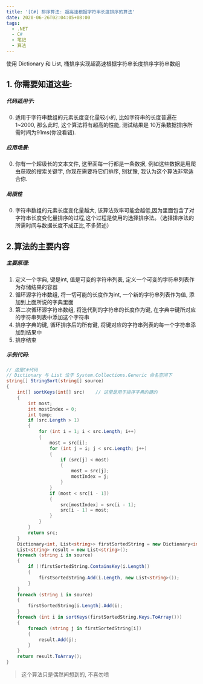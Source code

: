 ```yaml
---
title: '[C#] 排序算法: 超高速根据字符串长度排序的算法'
date: 2020-06-26T02:04:05+08:00
tags:
  - .NET
  - C#
  - 笔记
  - 算法
---
```


使用 Dictionary 和 List, 桶排序实现超高速根据字符串长度排序字符串数组

<!--more-->

## 1. 你需要知道这些:

##### 代码适用于:

0. 适用于字符串数组的元素长度变化量较小的, 比如字符串的长度普遍在1~2000, 那么此时, 这个算法将有超高的性能, 测试结果是 10万条数据排序所需时间为91ms(你没看错).

##### 应用场景:

0. 你有一个超级长的文本文件, 这里面每一行都是一条数据, 例如这些数据是用爬虫获取的搜索关键字, 你现在需要将它们排序, 别犹豫, 我认为这个算法非常适合你.

##### 局限性

0. 字符串数组的元素长度变化量越大, 该算法效率可能会越低,因为里面包含了对字符串长度变化量排序的过程,这个过程是使用的选择排序法。（选择排序法的所需时间与数据长度不成正比,不多赘述）

## 2.算法的主要内容

##### 主要原理:

1. 定义一个字典, 键是int, 值是可变的字符串列表, 定义一个可变的字符串列表作为存储结果的容器
2. 循环源字符串数组, 将一切可能的长度作为int, 一个新的字符串列表作为值, 添加到上面所说的字典里面
3. 第二次循环源字符串数组, 将迭代到的字符串的长度作为键, 在字典中键所对应的字符串列表中添加这个字符串
4. 排序字典的键, 循环排序后的所有键, 将键对应的字符串列表的每一个字符串添加到结果中
5. 排序结束

##### 示例代码:

```csharp
// 这是C#代码
// Dictionary 与 List 位于 System.Collections.Generic 命名空间下
string[] StringSort(string[] source)
{
    int[] sortKeys(int[] src)    // 这里是用于排序字典的键的
    {
        int most;
        int mostIndex = 0;
        int temp;
        if (src.Length > 1)
        {
            for (int i = 1; i < src.Length; i++)
            {
                most = src[i];
                for (int j = i; j < src.Length; j++)
                {
                    if (src[j] < most)
                    {
                        most = src[j];
                        mostIndex = j;
                    }
                }
                if (most < src[i - 1])
                {
                    src[mostIndex] = src[i - 1];
                    src[i - 1] = most;
                }
            }
        }
        return src;
    }
    Dictionary<int, List<string>> firstSortedString = new Dictionary<int, List<string>>();
    List<string> result = new List<string>();
    foreach (string i in source)
    {
        if (!firstSortedString.ContainsKey(i.Length))
        {
            firstSortedString.Add(i.Length, new List<string>());
        }
    }
    foreach (string i in source)
    {
        firstSortedString[i.Length].Add(i);
    }
    foreach (int i in sortKeys(firstSortedString.Keys.ToArray()))
    {
        foreach (string j in firstSortedString[i])
        {
            result.Add(j);
        }
    }
    return result.ToArray();
}
```

> 这个算法只是偶然间想到的, 不喜勿喷